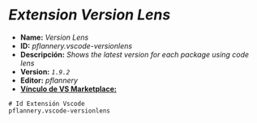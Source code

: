 <!-- Autor: Daniel Benjamin Perez Morales -->
<!-- GitHub: https://github.com/DanielBenjaminPerezMoralesDev13 -->
<!-- GitLab: https://gitlab.com/DanielBenjaminPerezMoralesDev13 -->
<!-- Correo electrónico: danielperezdev@proton.me -->

# ***Extension Version Lens***

- **Name:** *Version Lens*
- **ID:** *pflannery.vscode-versionlens*
- **Descripción:** *Shows the latest version for each package using code lens*
- **Version:** *`1.9.2`*
- **Editor:** *pflannery*
- **[Vínculo de VS Marketplace:](https://marketplace.visualstudio.com/items?itemName=pflannery.vscode-versionlens "https://marketplace.visualstudio.com/items?itemName=pflannery.vscode-versionlens")**

```plaintext
# Id Extensión Vscode
pflannery.vscode-versionlens
```
